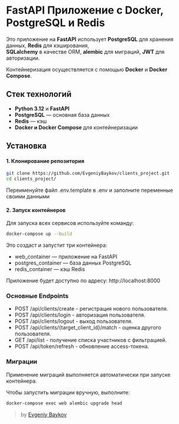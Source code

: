 # FastAPI Приложение с Docker, PostgreSQL и Redis

Это приложение на **FastAPI** использует **PostgreSQL** для хранения данных, **Redis** для кэширования,  
**SQLalchemy** в качестве ORM, **alembic** для миграций, **JWT** для авторизации. 

Контейнеризация осуществляется с помощью **Docker** и **Docker Compose**. 

## Стек технологий

- **Python 3.12** и **FastAPI**
- **PostgreSQL** — основная база данных
- **Redis** — кэш
- **Docker и Docker Compose** для контейнеризации

## Установка

#### 1. Клонирование репозитория

```bash
git clone https://github.com/EvgeniyBaykov/clients_project.git
cd clients_project/
```

Переименуйте файл .env.template в .env и заполните переменные своими данными
#### 2. Запуск контейнеров
Для запуска всех сервисов используйте команду:

```bash
docker-compose up --build
```
Это создаст и запустит три контейнера:

* web_container — приложение на FastAPI
* postgres_container — база данных PostgreSQL
* redis_container — кэш Redis

Приложение будет доступно по адресу: http://localhost:8000

### Основные Endpoints
* POST /api/clients/create - регистрация нового пользователя.
* POST /api/clients/login - авторизация пользователя.
* POST /api/clients/logout - выход пользователя.
* POST /api/clients/{target_client_id}/match - оценка другого пользователя.
* GET /api/list - получение списка участников с фильтрацией.
* POST /api/token/refresh - обновление access-токена.

### Миграции
Применение миграций выполняется автоматически при запуске контейнера. 

Чтобы запустить миграции вручную, выполните:


```bash
docker-compose exec web alembic upgrade head
```
 
>by [Evgeniy Baykov](https://github.com/EvgeniyBaykov)